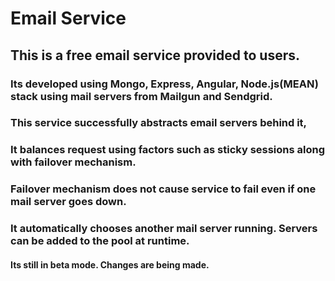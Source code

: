 # Email Service 

## This is a free email service provided to users.
### Its developed using Mongo, Express, Angular, Node.js(MEAN) stack using mail servers from Mailgun and Sendgrid.
### This service successfully abstracts email servers behind it, 
### It balances request using factors such as sticky sessions along with failover mechanism.
### Failover mechanism does not cause service to fail even if one mail server goes down.
### It automatically chooses another mail server running. Servers can be added to the pool at runtime.
#### Its still in beta mode. Changes are being made.